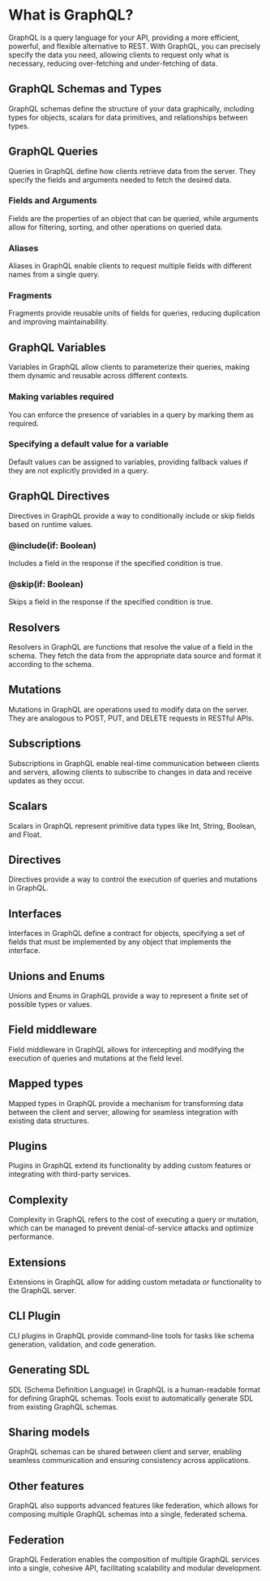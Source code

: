 # What is GraphQL?

GraphQL is a query language for your API, providing a more efficient, powerful, and flexible alternative to REST. With GraphQL, you can precisely specify the data you need, allowing clients to request only what is necessary, reducing over-fetching and under-fetching of data.

## GraphQL Schemas and Types

GraphQL schemas define the structure of your data graphically, including types for objects, scalars for data primitives, and relationships between types.

## GraphQL Queries

Queries in GraphQL define how clients retrieve data from the server. They specify the fields and arguments needed to fetch the desired data.

### Fields and Arguments

Fields are the properties of an object that can be queried, while arguments allow for filtering, sorting, and other operations on queried data.

### Aliases

Aliases in GraphQL enable clients to request multiple fields with different names from a single query.

### Fragments

Fragments provide reusable units of fields for queries, reducing duplication and improving maintainability.

## GraphQL Variables

Variables in GraphQL allow clients to parameterize their queries, making them dynamic and reusable across different contexts.

### Making variables required

You can enforce the presence of variables in a query by marking them as required.

### Specifying a default value for a variable

Default values can be assigned to variables, providing fallback values if they are not explicitly provided in a query.

## GraphQL Directives

Directives in GraphQL provide a way to conditionally include or skip fields based on runtime values.

### @include(if: Boolean)

Includes a field in the response if the specified condition is true.

### @skip(if: Boolean)

Skips a field in the response if the specified condition is true.

## Resolvers

Resolvers in GraphQL are functions that resolve the value of a field in the schema. They fetch the data from the appropriate data source and format it according to the schema.

## Mutations

Mutations in GraphQL are operations used to modify data on the server. They are analogous to POST, PUT, and DELETE requests in RESTful APIs.

## Subscriptions

Subscriptions in GraphQL enable real-time communication between clients and servers, allowing clients to subscribe to changes in data and receive updates as they occur.

## Scalars

Scalars in GraphQL represent primitive data types like Int, String, Boolean, and Float.

## Directives

Directives provide a way to control the execution of queries and mutations in GraphQL.

## Interfaces

Interfaces in GraphQL define a contract for objects, specifying a set of fields that must be implemented by any object that implements the interface.

## Unions and Enums

Unions and Enums in GraphQL provide a way to represent a finite set of possible types or values.

## Field middleware

Field middleware in GraphQL allows for intercepting and modifying the execution of queries and mutations at the field level.

## Mapped types

Mapped types in GraphQL provide a mechanism for transforming data between the client and server, allowing for seamless integration with existing data structures.

## Plugins

Plugins in GraphQL extend its functionality by adding custom features or integrating with third-party services.

## Complexity

Complexity in GraphQL refers to the cost of executing a query or mutation, which can be managed to prevent denial-of-service attacks and optimize performance.

## Extensions

Extensions in GraphQL allow for adding custom metadata or functionality to the GraphQL server.

## CLI Plugin

CLI plugins in GraphQL provide command-line tools for tasks like schema generation, validation, and code generation.

## Generating SDL

SDL (Schema Definition Language) in GraphQL is a human-readable format for defining GraphQL schemas. Tools exist to automatically generate SDL from existing GraphQL schemas.

## Sharing models

GraphQL schemas can be shared between client and server, enabling seamless communication and ensuring consistency across applications.

## Other features

GraphQL also supports advanced features like federation, which allows for composing multiple GraphQL schemas into a single, federated schema.

## Federation

GraphQL Federation enables the composition of multiple GraphQL services into a single, cohesive API, facilitating scalability and modular development.
